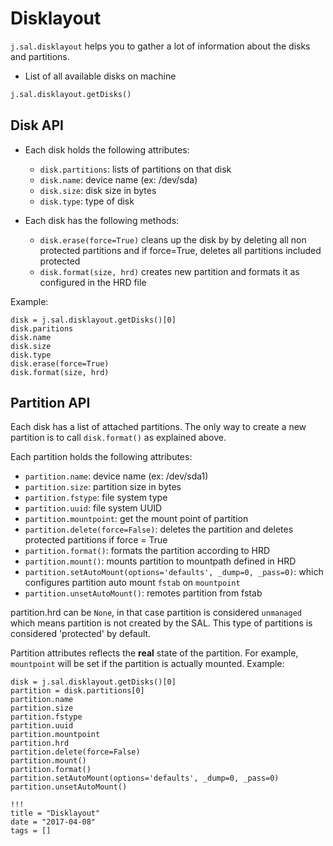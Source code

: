 # Disklayout

`j.sal.disklayout` helps you to gather a lot of information about the disks and partitions.

- List of all available disks on machine

```python
j.sal.disklayout.getDisks()
```

## Disk API

- Each disk holds the following attributes:

  - `disk.partitions`: lists of partitions on that disk
  - `disk.name`: device name (ex: /dev/sda)
  - `disk.size`: disk size in bytes
  - `disk.type`: type of disk

- Each disk has the following methods:

  - `disk.erase(force=True)` cleans up the disk by by deleting all non protected partitions and if force=True, deletes all partitions included protected
  - `disk.format(size, hrd)` creates new partition and formats it as configured in the HRD file

Example:

```
disk = j.sal.disklayout.getDisks()[0]
disk.paritions
disk.name
disk.size
disk.type
disk.erase(force=True)
disk.format(size, hrd)
```

## Partition API

Each disk has a list of attached partitions. The only way to create a new partition is to call `disk.format()` as explained above.

Each partition holds the following attributes:

- `partition.name`: device name (ex: /dev/sda1)
- `partition.size`: partition size in bytes
- `partition.fstype`: file system type
- `partition.uuid`: file system UUID
- `partition.mountpoint`: get the mount point of partition
- `partition.delete(force=False)`: deletes the partition and deletes protected partitions if force = True
- `partition.format()`: formats the partition according to HRD
- `partition.mount()`: mounts partition to mountpath defined in HRD
- `partition.setAutoMount(options='defaults', _dump=0, _pass=0)`: which configures partition auto mount `fstab` on `mountpoint`
- `partition.unsetAutoMount()`: remotes partition from fstab

partition.hrd can be `None`, in that case partition is considered `unmanaged` which means partition is not created by the SAL. This type of partitions is considered 'protected' by default.

Partition attributes reflects the **real** state of the partition. For example, `mountpoint` will be set if the partition is actually mounted.
Example:

```
disk = j.sal.disklayout.getDisks()[0]
partition = disk.partitions[0]
partition.name
partition.size
partition.fstype
partition.uuid
partition.mountpoint
partition.hrd
partition.delete(force=False)
partition.mount()
partition.format()
partition.setAutoMount(options='defaults', _dump=0, _pass=0)
partition.unsetAutoMount()
```

```
!!!
title = "Disklayout"
date = "2017-04-08"
tags = []
```
